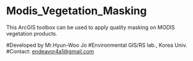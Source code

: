 # Modis_Vegetation_Masking
This ArcGIS toolbox can be used to apply quality masking on MODIS vegetation products.

#Developed by Mr.Hyun-Woo Jo #Environmental GIS/RS lab., Korea Univ. 
#Contact: endeavor4a1@gmail.com
